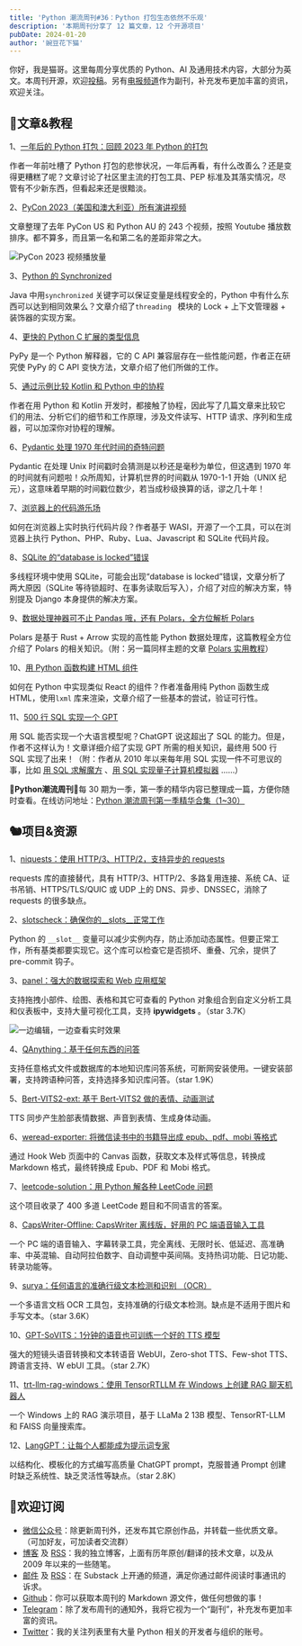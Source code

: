 ```yaml
---
title: 'Python 潮流周刊#36：Python 打包生态依然不乐观'
description: '本期周刊分享了 12 篇文章，12 个开源项目'
pubDate: 2024-01-20
author: '豌豆花下猫'
---
```


你好，我是猫哥。这里每周分享优质的 Python、AI 及通用技术内容，大部分为英文。本周刊开源，欢迎[投稿](https://github.com/chinesehuazhou/python-weekly)。另有[电报频道](https://t.me/pythontrendingweekly)作为副刊，补充发布更加丰富的资讯，欢迎关注。


## 🦄文章&教程

1、[一年后的 Python 打包：回顾 2023 年 Python 的打包](https://chriswarrick.com/blog/2024/01/15/python-packaging-one-year-later/)

作者一年前吐槽了 Python 打包的悲惨状况，一年后再看，有什么改善么？还是变得更糟糕了呢？文章讨论了社区里主流的打包工具、PEP 标准及其落实情况，尽管有不少新东西，但看起来还是很黯淡。

2、[PyCon 2023（美国和澳大利亚）所有演讲视频](https://techtalksweekly.substack.com/p/all-pycon-2023-talks-sorted-by-views)

文章整理了去年 PyCon US 和 Python AU 的 243 个视频，按照 Youtube 播放数排序。都不算多，而且第一名和第二名的差距非常之大。

![PyCon 2023 视频播放量](https://img.pythoncat.top/2024-01-19_pycon.png)

3、[Python 的 Synchronized](https://thiagowfx.github.io/2024/01/synchronized-in-python/)

Java 中用`synchronized` 关键字可以保证变量是线程安全的，Python 中有什么东西可以达到相同效果么？文章介绍了`threading ` 模块的 Lock + 上下文管理器 + 装饰器的实现方案。

4、[更快的 Python C 扩展的类型信息](https://bernsteinbear.com/blog/typed-c-extensions/)

PyPy 是一个 Python 解释器，它的 C API 兼容层存在一些性能问题，作者正在研究使 PyPy 的 C API 变快方法，文章介绍了他们所做的工作。

5、[通过示例比较 Kotlin 和 Python 中的协程](https://medium.com/@ms.carmen.alvarez/comparing-coroutines-by-example-in-kotlin-and-python-7e60746eae18)

作者在用 Python 和 Kotlin 开发时，都接触了协程，因此写了几篇文章来比较它们的用法、分析它们的细节和工作原理，涉及文件读写、HTTP 请求、序列和生成器，可以加深你对协程的理解。

6、[Pydantic 处理 1970 年代时间的奇特问题](https://dev.arie.bovenberg.net/blog/pydantic-timestamps/)

Pydantic 在处理 Unix 时间戳时会猜测是以秒还是毫秒为单位，但这遇到 1970 年的时间就有问题啦！众所周知，计算机世界的时间戳从 1970-1-1 开始（UNIX 纪元），这意味着早期的时间戳位数少，若当成秒级换算的话，谬之几十年！

7、[浏览器上的代码游乐场](https://antonz.org/in-browser-code-playgrounds/)

如何在浏览器上实时执行代码片段？作者基于 WASI，开源了一个工具，可以在浏览器上执行 Python、PHP、Ruby、Lua、Javascript 和 SQLite 代码片段。

8、[SQLite 的“database is locked”错误](https://blog.pecar.me/django-sqlite-dblock) 

多线程环境中使用 SQLite，可能会出现“database is locked”错误，文章分析了两大原因（SQLite 等待锁超时、在事务读取后写入），介绍了对应的解决方案，特别提及 Django 本身提供的解决方案。

9、[数据处理神器可不止 Pandas 哦，还有 Polars，全方位解析 Polars](https://www.cnblogs.com/traditional/p/17959796)

Polars 是基于 Rust + Arrow 实现的高性能 Python 数据处理库，这篇教程全方位介绍了 Polars 的相关知识。（附：另一篇同样主题的文章 [Polars 实用教程](https://pbpython.com/polars-intro.html)）

10、[用 Python 函数构建 HTML 组件](https://ricardoanderegg.com/posts/python-build-html-components-lxml/)

如何在 Python 中实现类似 React 的组件？作者准备用纯 Python 函数生成 HTML，使用`lxml` 库来渲染，文章介绍了一些基本的尝试，验证可行性。

11、[500 行 SQL 实现一个 GPT](https://explainextended.com/2023/12/31/happy-new-year-15/)

用 SQL 能否实现一个大语言模型呢？ChatGPT 说这超出了 SQL 的能力。但是，作者不这样认为！文章详细介绍了实现 GPT 所需的相关知识，最终用 500 行 SQL 实现了出来！（附：作者从 2010 年以来每年用 SQL 实现一件不可思议的事，比如 [用 SQL 求解魔方](https://explainextended.com/2022/12/31/happy-new-year-14/) 、[用 SQL 实现量子计算机模拟器](https://explainextended.com/2021/12/31/happy-new-year-13/) ……）

🎁**Python潮流周刊**🎁每 30 期为一季，第一季的精华内容已整理成一篇，方便你随时查看。在线访问地址：[Python 潮流周刊第一季精华合集（1~30）](https://pythoncat.top/posts/2023-12-11-weekly)

## 🐿️项目&资源

1、[niquests：使用 HTTP/3、HTTP/2，支持异步的 requests](https://github.com/jawah/niquests)

requests 库的直接替代，具有 HTTP/3、HTTP/2、多路复用连接、系统 CA、证书吊销、HTTPS/TLS/QUIC 或 UDP 上的 DNS、异步、DNSSEC，消除了 requests 的很多缺点。

2、[slotscheck：确保你的\_\_slots\_\_正常工作](https://github.com/ariebovenberg/slotscheck/)

Python 的 `__slot__` 变量可以减少实例内存，防止添加动态属性。但要正常工作，所有基类都要实现它。这个库可以检查它是否损坏、重叠、冗余，提供了 pre-commit 钩子。

3、[panel：强大的数据探索和 Web 应用框架](https://github.com/holoviz/panel)

支持拖拽小部件、绘图、表格和其它可查看的 Python 对象组合到自定义分析工具和仪表板中，支持大量可视化工具，支持 **ipywidgets** 。（star 3.7K）

![一边编辑，一边查看实时效果](https://img.pythoncat.top/2024-01-20-panel.gif)

4、[QAnything：基于任何东西的问答](https://github.com/netease-youdao/QAnything)

支持任意格式文件或数据库的本地知识库问答系统，可断网安装使用。一键安装部署，支持跨语种问答，支持选择多知识库问答。（star 1.9K）

5、[Bert-VITS2-ext: 基于 Bert-VITS2 做的表情、动画测试](https://github.com/see2023/Bert-VITS2-ext)

TTS 同步产生脸部表情数据、声音到表情、生成身体动画。

6、[weread-exporter: 将微信读书中的书籍导出成 epub、pdf、mobi 等格式](https://github.com/drunkdream/weread-exporter)

通过 Hook Web 页面中的 Canvas 函数，获取文本及样式等信息，转换成 Markdown 格式，最终转换成 Epub、PDF 和 Mobi 格式。

7、[leetcode-solution：用 Python 解各种 LeetCode 问题](https://github.com/hogan-tech/leetcode-solution)

这个项目收录了 400 多道 LeetCode 题目和不同语言的答案。

8、[CapsWriter-Offline: CapsWriter 离线版，好用的 PC 端语音输入工具](https://github.com/HaujetZhao/CapsWriter-Offline)

一个 PC 端的语音输入、字幕转录工具，完全离线、无限时长、低延迟、高准确率、中英混输、自动阿拉伯数字、自动调整中英间隔。支持热词功能、日记功能、转录功能等。

9、[surya：任何语言的准确行级文本检测和识别 （OCR）](https://github.com/VikParuchuri/surya)

一个多语言文档 OCR 工具包，支持准确的行级文本检测。缺点是不适用于图片和手写文本。（star 3.6K）

10、[GPT-SoVITS：1分钟的语音也可训练一个好的 TTS 模型](https://github.com/RVC-Boss/GPT-SoVITS)

强大的短镜头语音转换和文本转语音 WebUI，Zero-shot TTS、Few-shot TTS、跨语言支持、W	ebUI 工具。（star 2.7K）

11、[trt-llm-rag-windows：使用 TensorRTLLM 在 Windows 上创建 RAG 聊天机器人](https://github.com/NVIDIA/trt-llm-rag-windows)

一个 Windows 上的 RAG 演示项目，基于 LLaMa 2 13B 模型、TensorRT-LLM 和 FAISS 向量搜索库。

12、[LangGPT：让每个人都能成为提示词专家](https://github.com/EmbraceAGI/LangGPT)

以结构化、模板化的方式编写高质量 ChatGPT prompt，克服普通 Prompt 创建时缺乏系统性、缺乏灵活性等缺点。（star 2.8K）

## 🐼欢迎订阅

- [微信公众号](https://img.pythoncat.top/python_cat.jpg)：除更新周刊外，还发布其它原创作品，并转载一些优质文章。（可加好友，可加读者交流群）
- [博客](https://pythoncat.top) 及 [RSS](https://pythoncat.top/rss.xml)：我的独立博客，上面有历年原创/翻译的技术文章，以及从 2009 年以来的一些随笔。
- [邮件](https://pythoncat.substack.com) 及 [RSS](https://pythoncat.substack.com/feed)：在 Substack 上开通的频道，满足你通过邮件阅读时事通讯的诉求。
- [Github](https://github.com/chinesehuazhou/python-weekly)：你可以获取本周刊的 Markdown 源文件，做任何想做的事！
- [Telegram](https://t.me/pythontrendingweekly)：除了发布周刊的通知外，我将它视为一个“副刊”，补充发布更加丰富的资讯。
- [Twitter](https://twitter.com/chinesehuazhou)：我的关注列表里有大量 Python 相关的开发者与组织的账号。